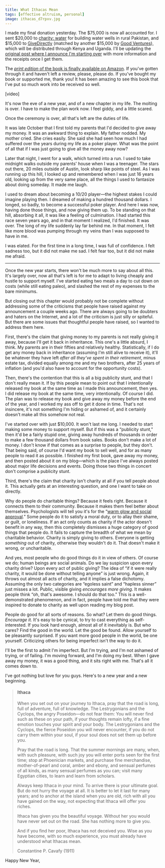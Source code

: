 ```yaml
---
title: What Ithacas Mean
tags: [effective altruism, personal]
image: ithacas_d7rpxv.jpg
---
```


I made my final donation yesterday. The $75,000 is now all accounted for. I sent $20,000 to [charity: water](http://www.charitywater.org/) for building water wells in rural Pakistan, and $15,000 to [GiveDirectly](www.givedirectly.org) (matched by another $15,000 by [Good Ventures](http://www.goodventures.org/research-and-ideas/blog/our-giving-season-plans)), which will be distributed through Kenya and Uganda. I'll be updating the [original post where I announce I'm starting over](https://haseebq.com/starting-over/) with more information and the receipts once I get them.

The [*print edition* of the book is finally available on Amazon](http://www.amazon.com/How-Be-Poker-Player-Philosophy/dp/0991306740/ref=tmm_pap_title_0). If you've gotten through it and haven't left a review, please, please do. If you've bought my book or supported me, thank you! It has been amazing to see this book that I've put so much work into be received so well.

<div class="ui embed" data-url="https://www.youtube.com/embed/VvdhCmeFQfU">[video]</div>

It's now the eve of a new year, and of a new chapter in my life. The molting is over. I have to make the plan work now. I feel giddy, and a little scared.

Once the ceremony is over, all that's left are the duties of life.

It was late October that I first told my parents that I'd decided to give away my money. It was an awkward thing to explain. My father nodded. My mother cried. She cries easily. She said she had seen how much I had suffered over the years during my life as a poker player. What was the point of all that if I was just going to give all the money away now?

Later that night, I went for a walk, which turned into a run. I used to take midnight walks outside my parents' house when I was a teenager. The stars out there, 20 miles outside of Austin, look sharp like points of steel. As I was running up this hill, I looked up and remembered when I was just 16 years old, looking up from the very same place, all the things I used to fantasize about doing someday. It made me laugh.

I used to dream about becoming a 10/20 player&mdash;the highest stakes I could imagine playing then. I dreamed of making a hundred thousand dollars. I longed, so badly, to become a successful poker player. And here I was now, having done those things, and now giving them up. To be standing on that hill, absorbing it all, it was like a feeling of culmination. I had started this race seven years ago, and in that moment I realized, I'd finished. It was over. The long of my life suddenly lay far behind me. In that moment, I felt like more blood was pumping through my veins than I was supposed to have in me.

I was elated. For the first time in a long time, I was full of confidence. I felt sadness too, but it did not make me sad. I felt fear too, but it did not make me afraid.

----

Once the new year starts, there won't be much more to say about all this. It's largely over, now all that's left is for me to adapt to living cheaply and hustle to support myself. I've started eating two meals a day to cut down on costs (while still eating paleo), and slashed the rest of my expenses to the bare minimums.

But closing out this chapter would probably not be complete without addressing some of the criticisms that people have raised against my announcement a couple weeks ago. There are always going to be doubters and haters on the Internet, and a lot of the criticism is just silly or spiteful. But there are some issues that thoughtful people have raised, so I wanted to address them here.

First, there's the claim that giving money to my parents is not really giving it away, because I'll get it back in inheritance. This one's a little absurd, I think. My parents are in their fifties and relatively healthy. Statistically, if I do get any money back in inheritance (assuming I'm still alive to receive it), it'll be whatever they have left *after all they've spent in their retirement*, minus estate tax, divided equally among me and my two brothers, after 25 years of inflation (and you'd also have to account for the opportunity costs).

Then, there's the contention that this is all a big publicity stunt, and that I don't really mean it. If by this people mean to point out that I intentionally released my book at the same time as I made this announcement, then yes. I did release my book at the same time, very intentionally. Of course I did. The plan was to release my book and give away my money before the end of the year, and I worked my ass off to get it done in time. That's not insincere, it's not something I'm hiding or ashamed of, and it certainly doesn't make all this somehow not real.

I've started over with just $10,000. It won't last me long. I needed to start making some money to support myself. But if this was a &ldquo;publicity stunt,&rdquo; then it'd be a fairly stupid one, giving away hundreds of thousands in order to make a few thousand dollars from book sales. Books don't make a lot of money. I don't know if that comes as a surprise to people, but they don't. That being said, of course I'd want my book to sell well, and for as many people to read it as possible. I finished my first book, gave away my money, and then posted about it on my blog&mdash;which is the place I've always posted about major life decisions and events. Doing those two things in concert don't comprise a publicity stunt.

Third, there's the claim that charity isn't charity at all if you tell people about it. This actually gets at an interesting question, and one I want to take on directly.

Why do people do charitable things? Because it feels right. Because it connects them to their community. Because it makes them feel better about themselves. Psychologists will tell you it's for the &ldquo;[warm glow and social approval](http://www.psychologytoday.com/blog/the-compass-pleasure/201108/is-your-brain-charitable-giving).&rdquo; Some people do it to satisfy a moral duty, or to allay their shame, or guilt, or loneliness. If an act only counts as charity if the actor doesn't benefit in any way, then this completely dismisses a huge category of good things that people do. It fails to capture the breadth of what we mean by charitable behavior. Charity is simply giving to others. Everyone is getting *something* out of charity, otherwise they wouldn't do it. That doesn't make it wrong, or uncharitable.

And yes, most people who do good things do it in view of others. Of course we do; human beings are social animals. Do we lay suspicion upon every charity drive? Upon every act of public giving? The idea of &ldquo;if it were really charity, it would be done without telling anyone&rdquo; is just wrong. Again, it throws out almost all acts of charity, and it implies a false dichotomy. Assuming the only two categories are &ldquo;egoless saint&rdquo; and &ldquo;hapless sinner&rdquo; just misses a lot. Public, visible giving *encourages more giving*. It makes people think &ldquo;oh, that's awesome. I should do that too.&rdquo; This is a well-demonstrated phenomenon, and in fact, people have told me that they were inspired to donate to charity as well upon reading my blog post.

People do good for all sorts of reasons. So what? Let them do good things. *Encourage it.* It's easy to be cynical, to try to cast everything as self-interested. If you look hard enough, almost all of it inevitably is. But who cares? Find the good in the world. Let the good be found. Allow yourself to be pleasantly surprised. If you want more good people in the world, be one yourself. Criticizing others for being imperfect isn't the way to do it.

 I'll be the first to admit I'm imperfect. But I'm trying, and I'm not ashamed of trying, or of failing. I'm moving forward, and I'm doing my best. When I gave away my money, it was a good thing, and it sits right with me. That's all it comes down to.

I've got nothing but love for you guys. Here's to a new year and a new beginning.

> #### Ithaca
>
> When you set out on your journey to Ithaca,
>  pray that the road is long,
>  full of adventure, full of knowledge.
>  The Lestrygonians and the Cyclops,
>  the angry Poseidon&mdash;do not fear them:
>  You will never find such as these on your path,
>  if your thoughts remain lofty, if a fine
>  emotion touches your spirit and your body.
>  The Lestrygonians and the Cyclops,
>  the fierce Poseidon you will never encounter,
>  if you do not carry them within your soul,
>  if your soul does not set them up before you.
>
> Pray that the road is long.
>  That the summer mornings are many, when,
>  with such pleasure, with such joy
>  you will enter ports seen for the first time;
>  stop at Phoenician markets,
>  and purchase fine merchandise,
>  mother-of-pearl and coral, amber and ebony,
>  and sensual perfumes of all kinds,
>  as many sensual perfumes as you can;
>  visit many Egyptian cities,
>  to learn and learn from scholars.
>
> Always keep Ithaca in your mind.
>  To arrive there is your ultimate goal.
>  But do not hurry the voyage at all.
>  It is better to let it last for many years;
>  and to anchor at the island when you are old,
>  rich with all you have gained on the way,
>  not expecting that Ithaca will offer you riches.
>
> Ithaca has given you the beautiful voyage.
>  Without her you would have never set out on the road.
>  She has nothing more to give you.
>
> And if you find her poor, Ithaca has not deceived you.
>  Wise as you have become, with so much experience,
>  you must already have understood what Ithacas mean.
>
> <div class="source">Constantine P. Cavafy (1911)</div>


Happy New Year,
